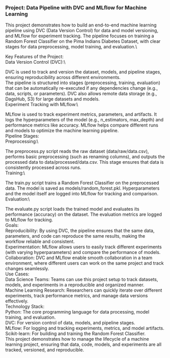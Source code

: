 ### Project: Data Pipeline with DVC and MLflow for Machine Learning
This project demonstrates how to build an end-to-end machine learning pipeline using DVC (Data Version Control) for data and model versioning, and MLflow for experiment tracking. The pipeline focuses on training a Random Forest Classifier on the Pima Indians Diabetes Dataset, with clear stages for data preprocessing, model training, and evaluation.\

Key Features of the Project:\
Data Version Control (DVC):\

DVC is used to track and version the dataset, models, and pipeline stages, ensuring reproducibility across different environments.\
The pipeline is structured into stages (preprocessing, training, evaluation) that can be automatically re-executed if any dependencies change (e.g., data, scripts, or parameters).
DVC also allows remote data storage (e.g., DagsHub, S3) for large datasets and models.\
Experiment Tracking with MLflow:\

MLflow is used to track experiment metrics, parameters, and artifacts.
It logs the hyperparameters of the model (e.g., n_estimators, max_depth) and performance metrics like accuracy.
MLflow helps compare different runs and models to optimize the machine learning pipeline.\
Pipeline Stages:\
Preprocessing:\

The preprocess.py script reads the raw dataset (data/raw/data.csv), performs basic preprocessing (such as renaming columns), and outputs the processed data to data/processed/data.csv.
This stage ensures that data is consistently processed across runs.\
Training:\

The train.py script trains a Random Forest Classifier on the preprocessed data.
The model is saved as models/random_forest.pkl.
Hyperparameters and the model itself are logged into MLflow for tracking and comparison.\
Evaluation:\

The evaluate.py script loads the trained model and evaluates its performance (accuracy) on the dataset.
The evaluation metrics are logged to MLflow for tracking.\
Goals:\
Reproducibility: By using DVC, the pipeline ensures that the same data, parameters, and code can reproduce the same results, making the workflow reliable and consistent.\
Experimentation: MLflow allows users to easily track different experiments (with varying hyperparameters) and compare the performance of models.\
Collaboration: DVC and MLflow enable smooth collaboration in a team environment, where different users can work on the same project and track changes seamlessly.\
Use Cases:\
Data Science Teams: Teams can use this project setup to track datasets, models, and experiments in a reproducible and organized manner.\
Machine Learning Research: Researchers can quickly iterate over different experiments, track performance metrics, and manage data versions effectively.\
Technology Stack:\
Python: The core programming language for data processing, model training, and evaluation.\
DVC: For version control of data, models, and pipeline stages.\
MLflow: For logging and tracking experiments, metrics, and model artifacts.\
Scikit-learn: For building and training the Random Forest Classifier.\
This project demonstrates how to manage the lifecycle of a machine learning project, ensuring that data, code, models, and experiments are all tracked, versioned, and reproducible.